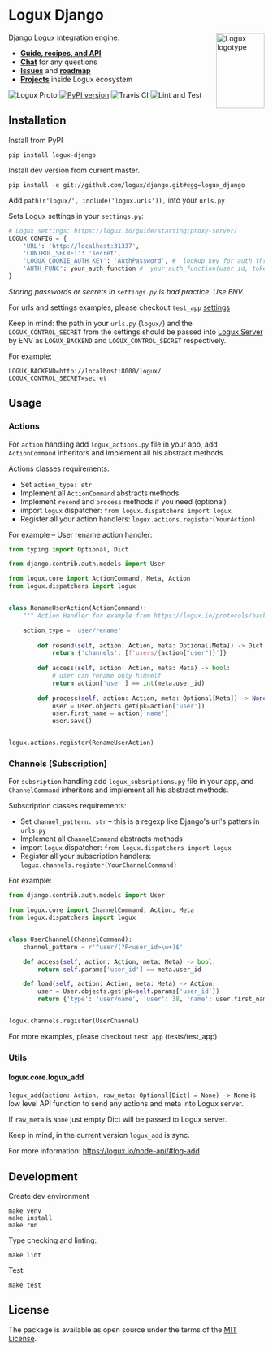 # Logux Django

<img align="right" width="95" height="148" title="Logux logotype"
     src="https://logux.io/branding/logotype.svg">

Django [Logux](https://logux.io/) integration engine.

* **[Guide, recipes, and API](https://logux.io/)**
* **[Chat](https://gitter.im/logux/logux)** for any questions
* **[Issues](https://github.com/logux/logux/issues)**
  and **[roadmap](https://github.com/logux/logux/projects/1)**
* **[Projects](https://logux.io/guide/architecture/parts/)**
  inside Logux ecosystem

![Logux Proto](https://img.shields.io/badge/logux%20protocol-3-brightgreen)
[![PyPI version](https://badge.fury.io/py/logux-django.svg)](https://badge.fury.io/py/logux-django)
![Travis CI](https://travis-ci.org/logux/django.svg?branch=master)
![Lint and Test](https://github.com/logux/django/workflows/Lint%20and%20Test/badge.svg)

## Installation

Install from PyPI
```shell script
pip install logux-django
```

Install dev version from current master.
```shell script
pip install -e git://github.com/logux/django.git#egg=logux_django
```

Add `path(r'logux/', include('logux.urls')),` into your `urls.py`

Sets Logux settings in your `settings.py`:
```python
# Logux settings: https://logux.io/guide/starting/proxy-server/
LOGUX_CONFIG = {
    'URL': 'http://localhost:31337',
    'CONTROL_SECRET': 'secret',
    'LOGUX_COOKIE_AUTH_KEY': 'AuthPassword', #  lookup key for auth through cookie (default key name is "token")
    'AUTH_FUNC': your_auth_function #  your_auth_function(user_id, token: str) -> bool
}
```

_Storing passwords or secrets in `settings.py` is bad practice. Use ENV._

For urls and settings examples, please checkout `test_app` 
[settings](https://github.com/logux/django/blob/master/tests/test_project/settings.py)

Keep in mind: the path in your `urls.py` (`logux/`) and the `LOGUX_CONTROL_SECRET` from the settings should be passed 
into [Logux Server](https://logux.io/guide/starting/proxy-server/#creating-the-project) by ENV as 
`LOGUX_BACKEND` and `LOGUX_CONTROL_SECRET` respectively. 

For example: 
```shell script
LOGUX_BACKEND=http://localhost:8000/logux/
LOGUX_CONTROL_SECRET=secret
```

## Usage

### Actions

For `action` handling add `logux_actions.py` file in your app, add `ActionCommand` inheritors and implement all his
abstract methods. 

Actions classes requirements:

* Set `action_type: str`
* Implement all `ActionCommand` abstracts methods
* Implement `resend` and `process` methods if you need (optional)
* import `logux` dispatcher: `from logux.dispatchers import logux`
* Register all your action handlers: `logux.actions.register(YourAction)`

For example – User rename action handler:
```python
from typing import Optional, Dict

from django.contrib.auth.models import User

from logux.core import ActionCommand, Meta, Action
from logux.dispatchers import logux


class RenameUserAction(ActionCommand):
    """ Action Handler for example from https://logux.io/protocols/backend/examples/ """

    action_type = 'user/rename'
    
        def resend(self, action: Action, meta: Optional[Meta]) -> Dict:
            return {'channels': [f'users/{action["user"]}']}
    
        def access(self, action: Action, meta: Meta) -> bool:
            # user can rename only himself
            return action['user'] == int(meta.user_id)
    
        def process(self, action: Action, meta: Optional[Meta]) -> None:
            user = User.objects.get(pk=action['user'])
            user.first_name = action['name']
            user.save()


logux.actions.register(RenameUserAction)

```

### Channels (Subscription)

For `subsription` handling add `logux_subsriptions.py` file in your app, and `ChannelCommand` inheritors 
and implement all his abstract methods. 

Subscription classes requirements:

* Set `channel_pattern: str` – this is a regexp like Django's url's patters in `urls.py`
* Implement all `ChannelCommand` abstracts methods
* import `logux` dispatcher: `from logux.dispatchers import logux`
* Register all your subscription handlers: `logux.channels.register(YourChannelCommand)`

For example:
```python
from django.contrib.auth.models import User

from logux.core import ChannelCommand, Action, Meta
from logux.dispatchers import logux


class UserChannel(ChannelCommand):
    channel_pattern = r'^user/(?P<user_id>\w+)$'

    def access(self, action: Action, meta: Meta) -> bool:
        return self.params['user_id'] == meta.user_id

    def load(self, action: Action, meta: Meta) -> Action:
        user = User.objects.get(pk=self.params['user_id'])
        return {'type': 'user/name', 'user': 38, 'name': user.first_name}


logux.channels.register(UserChannel)

```

For more examples, please checkout `test app` (tests/test_app)

### Utils

#### logux.core.logux_add
`logux_add(action: Action, raw_meta: Optional[Dict] = None) -> None` is low level API function to send any actions and meta into Logux server.

If `raw_meta` is `None` just empty Dict will be passed to Logux server.

Keep in mind, in the current version `logux_add` is sync.

For more information: https://logux.io/node-api/#log-add

## Development

Create dev environment
```shell script
make venv
make install
make run
```

Type checking and linting:
```shell script
make lint
```

Test:
```shell script
make test
```

## License

The package is available as open source under the terms of the [MIT License](https://opensource.org/licenses/MIT).
